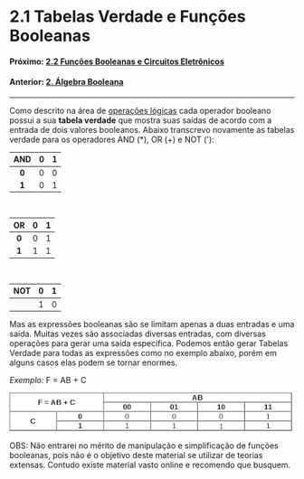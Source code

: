<link rel="stylesheet" href="css/style.css">

# 2.1 Tabelas Verdade e Funções Booleanas

#### Próximo: [2.2 Funções Booleanas e Circuitos Eletrônicos](./funcoes_e_circuitos.md)  
#### Anterior: [2. Álgebra Booleana](./algebra_booleana_intro.md)  

---  

Como descrito na área de [operações lógicas](./operacoes_logicas.md) cada operador booleano possui a sua **tabela verdade** que mostra suas saídas de acordo com a entrada de dois valores booleanos. Abaixo transcrevo novamente as tabelas verdade para os operadores AND (*), OR (+) e NOT ('):  


|AND|0|1|
|:---:|:---:|:---:|
|**0**|0|0|
|**1**|0|1|  

<br />  

|OR|0|1|
|:---:|:---:|:---:|
|**0**|0|1|
|**1**|1|1|  

<br />

|NOT|0|1|
|:---:|:---:|:---:|
||1|0|  

Mas as expressões booleanas são se limitam apenas a duas entradas e uma saída. Muitas vezes são associadas diversas entradas, com diversas operações para gerar uma saída específica. Podemos então gerar Tabelas Verdade para todas as expressões como no exemplo abaixo, porém em alguns casos elas podem se tornar enormes.  

_Exemplo:_  F = AB + C  

![](./imgs/truthtable_001.png)  

OBS: Não entrarei no mérito de manipulação e simplificação de funções booleanas, pois não é o objetivo deste material se utilizar de teorias extensas. Contudo existe material vasto online e recomendo que busquem.